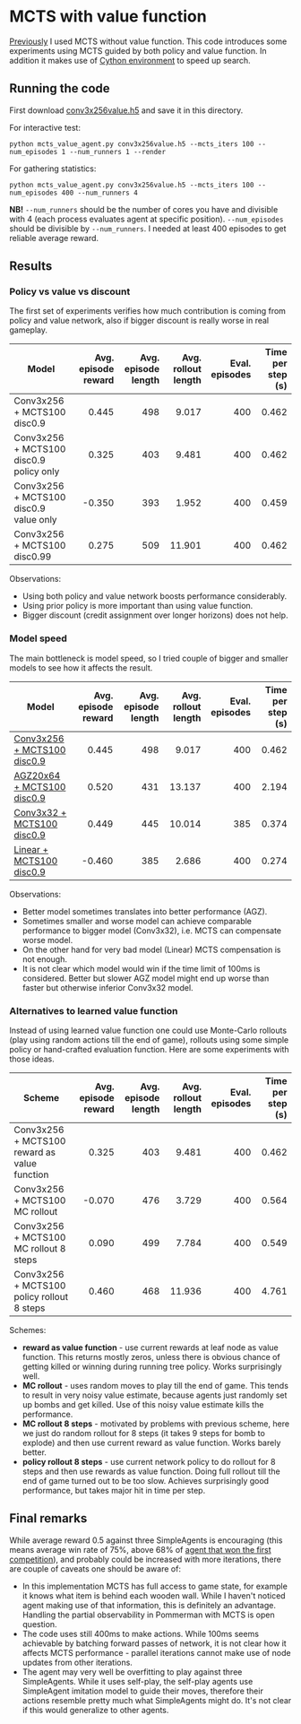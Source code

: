# MCTS with value function

[Previously](../mcts_selfplay) I used MCTS without value function. This code introduces some experiments using MCTS guided by both policy and value function. In addition it makes use of [Cython environment](../cython_env) to speed up search.

## Running the code

First download [conv3x256value.h5](https://github.com/tambetm/pommerman-baselines/releases/download/single_600K_models/conv3x256value.h5) and save it in this directory.

For interactive test:
```
python mcts_value_agent.py conv3x256value.h5 --mcts_iters 100 --num_episodes 1 --num_runners 1 --render
```
For gathering statistics:
```
python mcts_value_agent.py conv3x256value.h5 --mcts_iters 100 --num_episodes 400 --num_runners 4
```
**NB!** `--num_runners` should be the number of cores you have and divisible with 4 (each process evaluates agent at specific position). `--num_episodes` should be divisible by `--num_runners`. I needed at least 400 episodes to get reliable average reward.

## Results

### Policy vs value vs discount

The first set of experiments verifies how much contribution is coming from policy and value network, also if bigger discount is really worse in real gameplay.

| Model | Avg. episode reward | Avg. episode length | Avg. rollout length | Eval. episodes | Time per step (s) |
| --- | ---: | ---: | ---: | ---: | ---: |
| Conv3x256 + MCTS100 disc0.9 | 0.445 | 498 | 9.017 | 400 | 0.462 |
| Conv3x256 + MCTS100 disc0.9 policy only | 0.325 | 403 | 9.481 | 400 | 0.462 |
| Conv3x256 + MCTS100 disc0.9 value only | -0.350 | 393 | 1.952 | 400 | 0.459 |
| Conv3x256 + MCTS100 disc0.99 | 0.275 | 509 | 11.901 | 400 | 0.462 |

Observations:
 * Using both policy and value network boosts performance considerably.
 * Using prior policy is more important than using value function.
 * Bigger discount (credit assignment over longer horizons) does not help.

### Model speed

The main bottleneck is model speed, so I tried couple of bigger and smaller models to see how it affects the result.

| Model | Avg. episode reward | Avg. episode length | Avg. rollout length | Eval. episodes | Time per step (s) |
| --- | ---: | ---: | ---: | ---: | ---: |
| [Conv3x256 + MCTS100 disc0.9](https://github.com/tambetm/pommerman-baselines/releases/download/single_600K_models/conv3x256value.h5) | 0.445 | 498 | 9.017 | 400 | 0.462 |
| [AGZ20x64 + MCTS100 disc0.9](https://github.com/tambetm/pommerman-baselines/releases/download/single_600K_models/agz20x64value.h5) | 0.520 | 431 | 13.137 | 400 | 2.194 |
| [Conv3x32 + MCTS100 disc0.9](https://github.com/tambetm/pommerman-baselines/releases/download/single_600K_models/conv3x32value.h5) | 0.449 | 445 | 10.014 | 385 | 0.374 |
| [Linear + MCTS100 disc0.9](https://github.com/tambetm/pommerman-baselines/releases/download/single_600K_models/linearvalue.h5) | -0.460 | 385 | 2.686 | 400 | 0.274 |

Observations:
 * Better model sometimes translates into better performance (AGZ).
 * Sometimes smaller and worse model can achieve comparable performance to bigger model (Conv3x32), i.e. MCTS can compensate worse model.
 * On the other hand for very bad model (Linear) MCTS compensation is not enough.
 * It is not clear which model would win if the time limit of 100ms is considered. Better but slower AGZ model might end up worse than faster but otherwise inferior Conv3x32 model.

### Alternatives to learned value function

Instead of using learned value function one could use Monte-Carlo rollouts (play using random actions till the end of game), rollouts using some simple policy or hand-crafted evaluation function. Here are some experiments with those ideas.

| Scheme | Avg. episode reward | Avg. episode length | Avg. rollout length | Eval. episodes | Time per step (s) |
| --- | ---: | ---: | ---: | ---: | ---: |
| Conv3x256 + MCTS100 reward as value function | 0.325 | 403 | 9.481 | 400 | 0.462 |
| Conv3x256 + MCTS100 MC rollout | -0.070 | 476 | 3.729 | 400 | 0.564 |
| Conv3x256 + MCTS100 MC rollout 8 steps | 0.090 | 499 | 7.784 | 400 | 0.549 |
| Conv3x256 + MCTS100 policy rollout 8 steps | 0.460 | 468 | 11.936 | 400 | 4.761 |

Schemes:
* **reward as value function** - use current rewards at leaf node as value function. This returns mostly zeros, unless there is obvious chance of getting killed or winning during running tree policy. Works surprisingly well.
* **MC rollout** - uses random moves to play till the end of game. This tends to result in very noisy value estimate, because agents just randomly set up bombs and get killed. Use of this noisy value estimate kills the performance.
* **MC rollout 8 steps** - motivated by problems with previous scheme, here we just do random rollout for 8 steps (it takes 9 steps for bomb to explode) and then use current reward as value function. Works barely better.
* **policy rollout 8 steps** - use current network policy to do rollout for 8 steps and then use rewards as value function. Doing full rollout till the end of game turned out to be too slow. Achieves surprisingly good performance, but takes major hit in time per step.

## Final remarks

While average reward 0.5 against three SimpleAgents is encouraging (this means average win rate of 75%, above 68% of [agent that won the first competition](https://yichengong.github.io/)), and probably could be increased with more iterations, there are couple of caveats one should be aware of:
 * In this implementation MCTS has full access to game state, for example it knows what item is behind each wooden wall. While I haven't noticed agent making use of that information, this is definitely an advantage. Handling the partial observability in Pommerman with MCTS is open question.
 * The code uses still 400ms to make actions. While 100ms seems achievable by batching forward passes of network, it is not clear how it affects MCTS performance - parallel iterations cannot make use of node updates from other iterations.
 * The agent may very well be overfitting to play against three SimpleAgents. While it uses self-play, the self-play agents use SimpleAgent imitation model to guide their moves, therefore their actions resemble pretty much what SimpleAgents might do. It's not clear if this would generalize to other agents.
